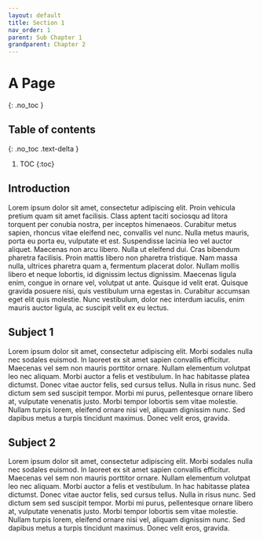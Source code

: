 ```yaml
---
layout: default
title: Section 1
nav_order: 1
parent: Sub Chapter 1
grandparent: Chapter 2
---
```

# A Page
{: .no_toc }

## Table of contents
{: .no_toc .text-delta }

1. TOC
{:toc}

## Introduction

Lorem ipsum dolor sit amet, consectetur adipiscing elit. Proin vehicula pretium
quam sit amet facilisis. Class aptent taciti sociosqu ad litora torquent per
conubia nostra, per inceptos himenaeos. Curabitur metus sapien, rhoncus vitae
eleifend nec, convallis vel nunc. Nulla metus mauris, porta eu porta eu,
vulputate et est. Suspendisse lacinia leo vel auctor aliquet. Maecenas non arcu
libero. Nulla ut eleifend dui. Cras bibendum pharetra facilisis. Proin mattis
libero non pharetra tristique. Nam massa nulla, ultrices pharetra quam a,
fermentum placerat dolor. Nullam mollis libero et neque lobortis, id dignissim
lectus dignissim. Maecenas ligula enim, congue in ornare vel, volutpat ut ante.
Quisque id velit erat. Quisque gravida posuere nisi, quis vestibulum urna
egestas in. Curabitur accumsan eget elit quis molestie. Nunc vestibulum, dolor
nec interdum iaculis, enim mauris auctor ligula, ac suscipit velit ex eu lectus.

## Subject 1

Lorem ipsum dolor sit amet, consectetur adipiscing elit. Morbi sodales nulla
nec sodales euismod. In laoreet ex sit amet sapien convallis efficitur. Maecenas
vel sem non mauris porttitor ornare. Nullam elementum volutpat leo nec aliquam.
Morbi auctor a felis et vestibulum. In hac habitasse platea dictumst. Donec
vitae auctor felis, sed cursus tellus. Nulla in risus nunc. Sed dictum sem sed
suscipit tempor. Morbi mi purus, pellentesque ornare libero at, vulputate
venenatis justo. Morbi tempor lobortis sem vitae molestie. Nullam turpis lorem,
eleifend ornare nisi vel, aliquam dignissim nunc. Sed dapibus metus a turpis
tincidunt maximus. Donec velit eros, gravida.

## Subject 2

Lorem ipsum dolor sit amet, consectetur adipiscing elit. Morbi sodales nulla
nec sodales euismod. In laoreet ex sit amet sapien convallis efficitur. Maecenas
vel sem non mauris porttitor ornare. Nullam elementum volutpat leo nec aliquam.
Morbi auctor a felis et vestibulum. In hac habitasse platea dictumst. Donec
vitae auctor felis, sed cursus tellus. Nulla in risus nunc. Sed dictum sem sed
suscipit tempor. Morbi mi purus, pellentesque ornare libero at, vulputate
venenatis justo. Morbi tempor lobortis sem vitae molestie. Nullam turpis lorem,
eleifend ornare nisi vel, aliquam dignissim nunc. Sed dapibus metus a turpis
tincidunt maximus. Donec velit eros, gravida.


